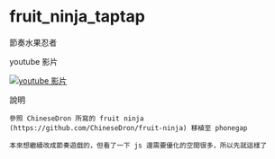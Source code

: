 fruit_ninja_taptap
==================

節奏水果忍者

youtube 影片

[![youtube 影片](http://img.youtube.com/vi/_QW1IxqHCuc/0.jpg)](http://www.youtube.com/watch?v=_QW1IxqHCuc)

說明

    參照 ChineseDron 所寫的 fruit ninja (https://github.com/ChineseDron/fruit-ninja) 移植至 phonegap
    
    本來想繼續改成節奏遊戲的，但看了一下 js 還需要優化的空間很多，所以先就這樣了


